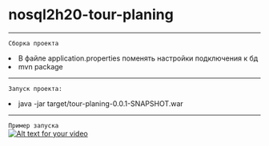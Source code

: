 # nosql2h20-tour-planing
<hr>

`Сборка проекта`<br>

  <li>В файле application.properties поменять настройки подключения к бд<br>
  <li> mvn package
  
<hr>

`Запуск проекта:`<br>
<li>java -jar target/tour-planing-0.0.1-SNAPSHOT.war<br>
  
<hr>
  
`Пример запуска`<br>
[![Alt text for your video](https://img.youtube.com/vi/T-D1KVIuvjA/0.jpg)](https://youtu.be/zXeiX86ScWg)

